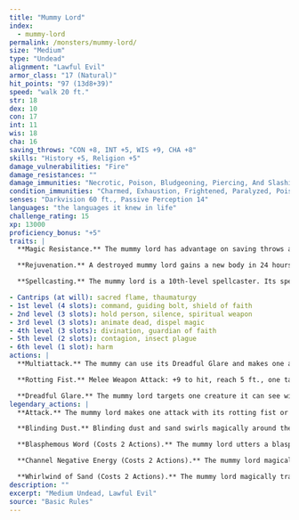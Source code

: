 ```yaml
---
title: "Mummy Lord"
index:
  - mummy-lord
permalink: /monsters/mummy-lord/
size: "Medium"
type: "Undead"
alignment: "Lawful Evil"
armor_class: "17 (Natural)"
hit_points: "97 (13d8+39)"
speed: "walk 20 ft."
str: 18
dex: 10
con: 17
int: 11
wis: 18
cha: 16
saving_throws: "CON +8, INT +5, WIS +9, CHA +8"
skills: "History +5, Religion +5"
damage_vulnerabilities: "Fire"
damage_resistances: ""
damage_immunities: "Necrotic, Poison, Bludgeoning, Piercing, And Slashing From Nonmagical Weapons"
condition_immunities: "Charmed, Exhaustion, Frightened, Paralyzed, Poisoned"
senses: "Darkvision 60 ft., Passive Perception 14"
languages: "the languages it knew in life"
challenge_rating: 15
xp: 13000
proficiency_bonus: "+5"
traits: |
  **Magic Resistance.** The mummy lord has advantage on saving throws against spells and other magical effects.

  **Rejuvenation.** A destroyed mummy lord gains a new body in 24 hours if its heart is intact, regaining all its hit points and becoming active again. The new body appears within 5 feet of the mummy lord's heart.

  **Spellcasting.** The mummy lord is a 10th-level spellcaster. Its spellcasting ability is Wisdom (spell save DC 17, +9 to hit with spell attacks). The mummy lord has the following cleric spells prepared:

- Cantrips (at will): sacred flame, thaumaturgy
- 1st level (4 slots): command, guiding bolt, shield of faith
- 2nd level (3 slots): hold person, silence, spiritual weapon
- 3rd level (3 slots): animate dead, dispel magic
- 4th level (3 slots): divination, guardian of faith
- 5th level (2 slots): contagion, insect plague
- 6th level (1 slot): harm
actions: |
  **Multiattack.** The mummy can use its Dreadful Glare and makes one attack with its rotting fist.

  **Rotting Fist.** Melee Weapon Attack: +9 to hit, reach 5 ft., one target. Hit: 14 (3d6 + 4) bludgeoning damage plus 21 (6d6) necrotic damage. If the target is a creature, it must succeed on a DC 16 Constitution saving throw or be cursed with mummy rot. The cursed target can't regain hit points, and its hit point maximum decreases by 10 (3d6) for every 24 hours that elapse. If the curse reduces the target's hit point maximum to 0, the target dies, and its body turns to dust. The curse lasts until removed by the remove curse spell or other magic.

  **Dreadful Glare.** The mummy lord targets one creature it can see within 60 feet of it. If the target can see the mummy lord, it must succeed on a DC 16 Wisdom saving throw against this magic or become frightened until the end of the mummy's next turn. If the target fails the saving throw by 5 or more, it is also paralyzed for the same duration. A target that succeeds on the saving throw is immune to the Dreadful Glare of all mummies and mummy lords for the next 24 hours.  
legendary_actions: |
  **Attack.** The mummy lord makes one attack with its rotting fist or uses its Dreadful Glare.

  **Blinding Dust.** Blinding dust and sand swirls magically around the mummy lord. Each creature within 5 feet of the mummy lord must succeed on a DC 16 Constitution saving throw or be blinded until the end of the creature's next turn.

  **Blasphemous Word (Costs 2 Actions).** The mummy lord utters a blasphemous word. Each non-undead creature within 10 feet of the mummy lord that can hear the magical utterance must succeed on a DC 16 Constitution saving throw or be stunned until the end of the mummy lord's next turn.

  **Channel Negative Energy (Costs 2 Actions).** The mummy lord magically unleashes negative energy. Creatures within 60 feet of the mummy lord, including ones behind barriers and around corners, can't regain hit points until the end of the mummy lord's next turn.

  **Whirlwind of Sand (Costs 2 Actions).** The mummy lord magically transforms into a whirlwind of sand, moves up to 60 feet, and reverts to its normal form. While in whirlwind form, the mummy lord is immune to all damage, and it can't be grappled, petrified, knocked prone, restrained, or stunned. Equipment worn or carried by the mummy lord remain in its possession.
description: ""
excerpt: "Medium Undead, Lawful Evil"
source: "Basic Rules"
---
```

